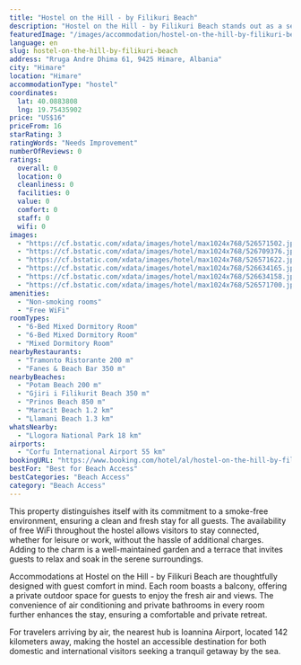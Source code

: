 ```yaml
---
title: "Hostel on the Hill - by Filikuri Beach"
description: "Hostel on the Hill - by Filikuri Beach stands out as a serene retreat in Himare, offering guests a unique blend of comfort and convenience."
featuredImage: "/images/accommodation/hostel-on-the-hill-by-filikuri-beach-526571502.jpg"
language: en
slug: hostel-on-the-hill-by-filikuri-beach
address: "Rruga Andre Dhima 61, 9425 Himare, Albania"
city: "Himare"
location: "Himare"
accommodationType: "hostel"
coordinates:
  lat: 40.0883808
  lng: 19.75435902
price: "US$16"
priceFrom: 16
starRating: 3
ratingWords: "Needs Improvement"
numberOfReviews: 0
ratings:
  overall: 0
  location: 0
  cleanliness: 0
  facilities: 0
  value: 0
  comfort: 0
  staff: 0
  wifi: 0
images:
  - "https://cf.bstatic.com/xdata/images/hotel/max1024x768/526571502.jpg?k=bd845ae056f2bea884ba47200e8b77f5ec57e090154a8940891f4617b8db558b&o=&hp=1"
  - "https://cf.bstatic.com/xdata/images/hotel/max1024x768/526709376.jpg?k=ef92d3e76da076754f3cae0536fe2d6b811e90138708a03b858251465af60f25&o=&hp=1"
  - "https://cf.bstatic.com/xdata/images/hotel/max1024x768/526571622.jpg?k=b194afa166fdcebe5dfdd44b4f6d9bd00367c6618385149d9ebe6a9c392df3c9&o=&hp=1"
  - "https://cf.bstatic.com/xdata/images/hotel/max1024x768/526634165.jpg?k=ff9c4aee9209d780590f63651f019c7fc131255ff4a7dbfaeaa699fa42ab1e64&o=&hp=1"
  - "https://cf.bstatic.com/xdata/images/hotel/max1024x768/526634158.jpg?k=2e10be604431af5ed94062b9723c4802a1b17dccf3c8b7e1d6074bffc3cf2962&o=&hp=1"
  - "https://cf.bstatic.com/xdata/images/hotel/max1024x768/526571700.jpg?k=d7f01a6e88eddac48f7510c30f6a8ff262c29ef76ba52e00e8e7853c9217dea8&o=&hp=1"
amenities:
  - "Non-smoking rooms"
  - "Free WiFi"
roomTypes:
  - "6-Bed Mixed Dormitory Room"
  - "6-Bed Mixed Dormitory Room"
  - "Mixed Dormitory Room"
nearbyRestaurants:
  - "Tramonto Ristorante 200 m"
  - "Fanes & Beach Bar 350 m"
nearbyBeaches:
  - "Potam Beach 200 m"
  - "Gjiri i Filikurit Beach 350 m"
  - "Prinos Beach 850 m"
  - "Maracit Beach 1.2 km"
  - "Llamani Beach 1.3 km"
whatsNearby:
  - "Llogora National Park 18 km"
airports:
  - "Corfu International Airport 55 km"
bookingURL: "https://www.booking.com/hotel/al/hostel-on-the-hill-by-filikuri-beach.en-gb.html?aid=8035640"
bestFor: "Best for Beach Access"
bestCategories: "Beach Access"
category: "Beach Access"
---
```


This property distinguishes itself with its commitment to a smoke-free environment, ensuring a clean and fresh stay for all guests. The availability of free WiFi throughout the hostel allows visitors to stay connected, whether for leisure or work, without the hassle of additional charges. Adding to the charm is a well-maintained garden and a terrace that invites guests to relax and soak in the serene surroundings.

Accommodations at Hostel on the Hill - by Filikuri Beach are thoughtfully designed with guest comfort in mind. Each room boasts a balcony, offering a private outdoor space for guests to enjoy the fresh air and views. The convenience of air conditioning and private bathrooms in every room further enhances the stay, ensuring a comfortable and private retreat.

For travelers arriving by air, the nearest hub is Ioannina Airport, located 142 kilometers away, making the hostel an accessible destination for both domestic and international visitors seeking a tranquil getaway by the sea.